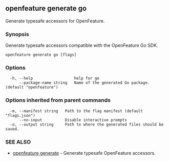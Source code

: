 <!-- markdownlint-disable-file -->
<!-- WARNING: THIS DOC IS AUTO-GENERATED. DO NOT EDIT! -->
## openfeature generate go

Generate typesafe accessors for OpenFeature.

### Synopsis

Generate typesafe accessors compatible with the OpenFeature Go SDK.

```
openfeature generate go [flags]
```

### Options

```
  -h, --help                  help for go
      --package-name string   Name of the generated Go package. (default "openfeature")
```

### Options inherited from parent commands

```
  -m, --manifest string   Path to the flag manifest (default "flags.json")
      --no-input          Disable interactive prompts
  -o, --output string     Path to where the generated files should be saved.
```

### SEE ALSO

* [openfeature generate](openfeature_generate.md)	 - Generate typesafe OpenFeature accessors.

